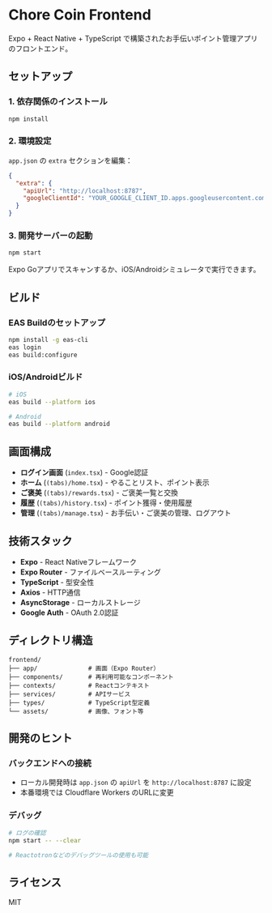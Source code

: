 # Chore Coin Frontend

Expo + React Native + TypeScript で構築されたお手伝いポイント管理アプリのフロントエンド。

## セットアップ

### 1. 依存関係のインストール

```bash
npm install
```

### 2. 環境設定

`app.json` の `extra` セクションを編集：

```json
{
  "extra": {
    "apiUrl": "http://localhost:8787",
    "googleClientId": "YOUR_GOOGLE_CLIENT_ID.apps.googleusercontent.com"
  }
}
```

### 3. 開発サーバーの起動

```bash
npm start
```

Expo Goアプリでスキャンするか、iOS/Androidシミュレータで実行できます。

## ビルド

### EAS Buildのセットアップ

```bash
npm install -g eas-cli
eas login
eas build:configure
```

### iOS/Androidビルド

```bash
# iOS
eas build --platform ios

# Android
eas build --platform android
```

## 画面構成

- **ログイン画面** (`index.tsx`) - Google認証
- **ホーム** (`(tabs)/home.tsx`) - やることリスト、ポイント表示
- **ご褒美** (`(tabs)/rewards.tsx`) - ご褒美一覧と交換
- **履歴** (`(tabs)/history.tsx`) - ポイント獲得・使用履歴
- **管理** (`(tabs)/manage.tsx`) - お手伝い・ご褒美の管理、ログアウト

## 技術スタック

- **Expo** - React Nativeフレームワーク
- **Expo Router** - ファイルベースルーティング
- **TypeScript** - 型安全性
- **Axios** - HTTP通信
- **AsyncStorage** - ローカルストレージ
- **Google Auth** - OAuth 2.0認証

## ディレクトリ構造

```
frontend/
├── app/              # 画面（Expo Router）
├── components/       # 再利用可能なコンポーネント
├── contexts/         # Reactコンテキスト
├── services/         # APIサービス
├── types/            # TypeScript型定義
└── assets/           # 画像、フォント等
```

## 開発のヒント

### バックエンドへの接続

- ローカル開発時は `app.json` の `apiUrl` を `http://localhost:8787` に設定
- 本番環境では Cloudflare Workers のURLに変更

### デバッグ

```bash
# ログの確認
npm start -- --clear

# Reactotronなどのデバッグツールの使用も可能
```

## ライセンス

MIT
